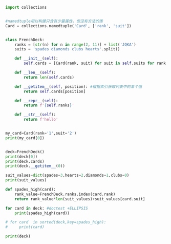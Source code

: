 
<BlogInfo id="1110" title="1.一摞有序的纸牌" author="白日梦想猿" pv=0 read_times=0 pre_cost_time=0分54秒 category="python数据模型" tag_list="['python数据模型']" create_time="2022.02.12 16:00:17" update_time="2022.04.27 10:02:52" />

```python
import collections


#namedtuple用以构建只含有少量属性，但没有方法的类
Card = collections.namedtuple('Card', ['rank', 'suit'])


class FrenchDeck:
    ranks = [str(n) for n in range(2, 11)] + list('JQKA')
    suits = 'spades diamonds clubs hearts'.split()

    def __init__(self):
        self.cards = [Card(rank, suit) for suit in self.suits for rank in self.ranks] #嵌套循环的简写

    def __len__(self):
        return len(self.cards)

    def __getitem__(self, position): #根据索引获取列表中的某个值
        return self.cards[position]

    def __repr__(self):
        return f'{self.ranks}'

    def __str__(self):
        return f'hello'


my_card=Card(rank='1',suit='2')
print(my_card[0])


deck=FrenchDeck()
print(deck[0])
print(deck.cards)
print(deck.__getitem__(0))

suit_values=dict(spades=3,hearts=2,diamonds=1,clubs=0)
print(suit_values)

def spades_high(card):
    rank_value=FrenchDeck.ranks.index(card.rank)
    return rank_value*len(suit_values)+suit_values[card.suit]

for card in deck: #doctest +ELLIPSIS
    print(spades_high(card))

# for card  in sorted(deck,key=spades_high):
#     print(card)

print(deck)




```
